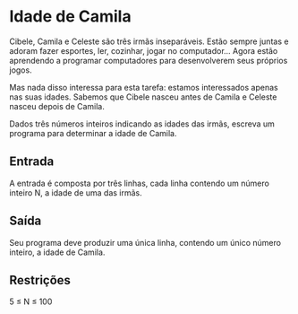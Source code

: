 # Idade de Camila
Cibele, Camila e Celeste são três irmãs inseparáveis. Estão sempre juntas e adoram fazer esportes, ler, cozinhar, jogar no computador... Agora estão aprendendo a programar computadores para desenvolverem seus próprios jogos.

Mas nada disso interessa para esta tarefa: estamos interessados apenas nas suas idades. Sabemos que Cibele nasceu antes de Camila e Celeste nasceu depois de Camila.

Dados três números inteiros indicando as idades das irmãs, escreva um programa para determinar a idade de Camila.

## Entrada
A entrada é composta por três linhas, cada linha contendo um número inteiro N, a idade de uma das irmãs.

## Saída
Seu programa deve produzir uma única linha, contendo um único número inteiro, a idade de Camila.

## Restrições
5 ≤ N ≤ 100
